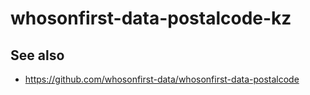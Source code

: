 # whosonfirst-data-postalcode-kz

## See also

* https://github.com/whosonfirst-data/whosonfirst-data-postalcode
